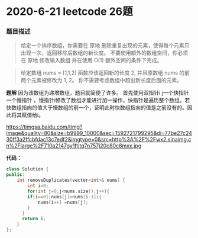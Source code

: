 # 2020-6-21   leetcode 26题 
### 题目描述
> 给定一个排序数组，你需要在 原地 删除重复出现的元素，使得每个元素只出现一次，返回移除后数组的新长度。
不要使用额外的数组空间，你必须在 原地 修改输入数组 并在使用 O(1) 额外空间的条件下完成。

> 给定数组 nums = [1,1,2]
函数应该返回新的长度 2, 并且原数组 nums 的前两个元素被修改为 1, 2。 
你不需要考虑数组中超出新长度后面的元素。

**题解**
因为该数组为递增数组，题目就简便了许多。 首先使用双指针i j一个快指针一个慢指针 ，慢指针i修改了数组才能进行加一操作，快指针是遍历整个数组。若快数组指向的值大于慢数组的前一个，证明此时快数组指向的值是之前没有的。因此将其赋值给i。

https://timgsa.baidu.com/timg?image&quality=80&size=b9999_10000&sec=1592721799295&di=77be27c2430ff3a2ffcbfdac13c7edf2&imgtype=0&src=http%3A%2F%2Fwx2.sinaimg.cn%2Flarge%2F710a2147gy1ftjtg7n757j20c80c8mxx.jpg


**代码：**
```cpp
class Solution {
public:
    int removeDuplicates(vector<int>& nums) {
        int i=0;
        for(int j=0;j<nums.size();j++){
        if(i==0||nums[j]>nums[i-1]){
            nums[i++] =nums[j];
        }
      }
      return i;
    }
};
```
